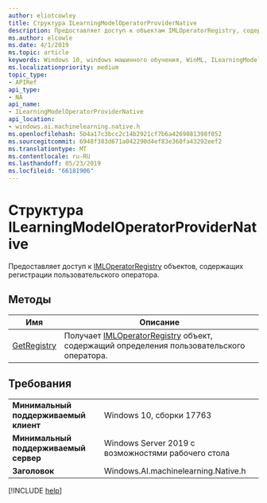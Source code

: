 ```yaml
---
author: eliotcowley
title: Структура ILearningModelOperatorProviderNative
description: Предоставляет доступ к объектам IMLOperatorRegistry, содержащий регистрации пользовательского оператора.
ms.author: elcowle
ms.date: 4/1/2019
ms.topic: article
keywords: Windows 10, windows машинного обучения, WinML, ILearningModelOperatorProviderNative
ms.localizationpriority: medium
topic_type:
- APIRef
api_type:
- NA
api_name:
- ILearningModelOperatorProviderNative
api_location:
- windows.ai.machinelearning.native.h
ms.openlocfilehash: 5b4a17c3bcc2c14b2921cf7b6a4269081398f052
ms.sourcegitcommit: 6948f383d671a042290d4ef83e360fa43292eef2
ms.translationtype: MT
ms.contentlocale: ru-RU
ms.lasthandoff: 05/23/2019
ms.locfileid: "66181906"
---
```

# <a name="ilearningmodeloperatorprovidernative-struct"></a>Структура ILearningModelOperatorProviderNative

Предоставляет доступ к [IMLOperatorRegistry](../custom-operators/IMLOperatorRegistry.md) объектов, содержащих регистрации пользовательского оператора.

## <a name="methods"></a>Методы

| Имя | Описание |
|------|-------------|
| [GetRegistry](ILearningModelOperatorProviderNative_GetRegistry.md) | Получает [IMLOperatorRegistry](../custom-operators/IMLOperatorRegistry.md) объект, содержащий определения пользовательского оператора. |

## <a name="requirements"></a>Требования

| | |
|-|-|
| **Минимальный поддерживаемый клиент** | Windows 10, сборки 17763 |
| **Минимальный поддерживаемый сервер** | Windows Server 2019 с возможностями рабочего стола |
| **Заголовок** | Windows.AI.machinelearning.Native.h |

[!INCLUDE [help](../../includes/get-help.md)]
